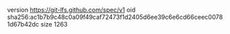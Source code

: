 version https://git-lfs.github.com/spec/v1
oid sha256:ac1b7b9c48c0a09f49caf72473f1d2405d6ee39c6e6cd66ceec00781d67b42dc
size 1263
